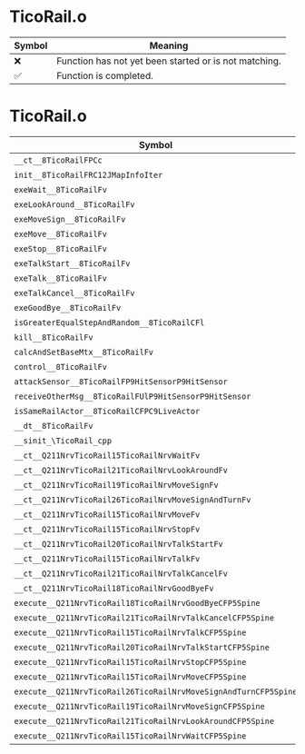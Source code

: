 # TicoRail.o
| Symbol | Meaning 
| ------------- | ------------- 
| :x: | Function has not yet been started or is not matching. 
| :white_check_mark: | Function is completed. 


# TicoRail.o
| Symbol | Decompiled? |
| ------------- | ------------- |
| `__ct__8TicoRailFPCc` | :x: |
| `init__8TicoRailFRC12JMapInfoIter` | :x: |
| `exeWait__8TicoRailFv` | :x: |
| `exeLookAround__8TicoRailFv` | :x: |
| `exeMoveSign__8TicoRailFv` | :x: |
| `exeMove__8TicoRailFv` | :x: |
| `exeStop__8TicoRailFv` | :x: |
| `exeTalkStart__8TicoRailFv` | :x: |
| `exeTalk__8TicoRailFv` | :x: |
| `exeTalkCancel__8TicoRailFv` | :x: |
| `exeGoodBye__8TicoRailFv` | :x: |
| `isGreaterEqualStepAndRandom__8TicoRailCFl` | :x: |
| `kill__8TicoRailFv` | :x: |
| `calcAndSetBaseMtx__8TicoRailFv` | :x: |
| `control__8TicoRailFv` | :x: |
| `attackSensor__8TicoRailFP9HitSensorP9HitSensor` | :x: |
| `receiveOtherMsg__8TicoRailFUlP9HitSensorP9HitSensor` | :x: |
| `isSameRailActor__8TicoRailCFPC9LiveActor` | :x: |
| `__dt__8TicoRailFv` | :x: |
| `__sinit_\TicoRail_cpp` | :x: |
| `__ct__Q211NrvTicoRail15TicoRailNrvWaitFv` | :x: |
| `__ct__Q211NrvTicoRail21TicoRailNrvLookAroundFv` | :x: |
| `__ct__Q211NrvTicoRail19TicoRailNrvMoveSignFv` | :x: |
| `__ct__Q211NrvTicoRail26TicoRailNrvMoveSignAndTurnFv` | :x: |
| `__ct__Q211NrvTicoRail15TicoRailNrvMoveFv` | :x: |
| `__ct__Q211NrvTicoRail15TicoRailNrvStopFv` | :x: |
| `__ct__Q211NrvTicoRail20TicoRailNrvTalkStartFv` | :x: |
| `__ct__Q211NrvTicoRail15TicoRailNrvTalkFv` | :x: |
| `__ct__Q211NrvTicoRail21TicoRailNrvTalkCancelFv` | :x: |
| `__ct__Q211NrvTicoRail18TicoRailNrvGoodByeFv` | :x: |
| `execute__Q211NrvTicoRail18TicoRailNrvGoodByeCFP5Spine` | :x: |
| `execute__Q211NrvTicoRail21TicoRailNrvTalkCancelCFP5Spine` | :x: |
| `execute__Q211NrvTicoRail15TicoRailNrvTalkCFP5Spine` | :x: |
| `execute__Q211NrvTicoRail20TicoRailNrvTalkStartCFP5Spine` | :x: |
| `execute__Q211NrvTicoRail15TicoRailNrvStopCFP5Spine` | :x: |
| `execute__Q211NrvTicoRail15TicoRailNrvMoveCFP5Spine` | :x: |
| `execute__Q211NrvTicoRail26TicoRailNrvMoveSignAndTurnCFP5Spine` | :x: |
| `execute__Q211NrvTicoRail19TicoRailNrvMoveSignCFP5Spine` | :x: |
| `execute__Q211NrvTicoRail21TicoRailNrvLookAroundCFP5Spine` | :x: |
| `execute__Q211NrvTicoRail15TicoRailNrvWaitCFP5Spine` | :x: |
